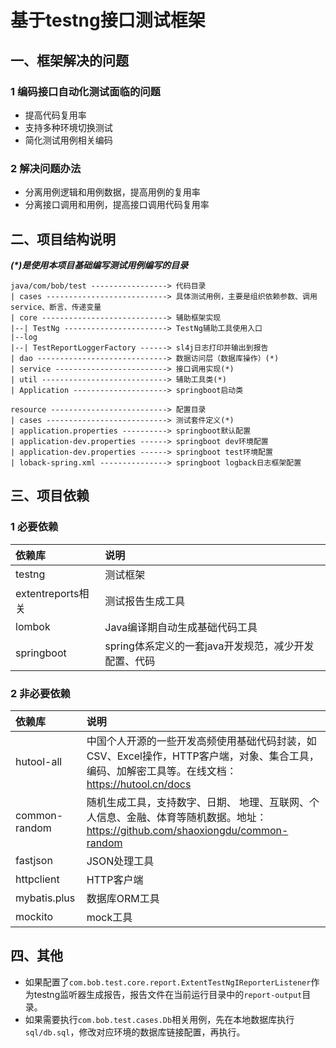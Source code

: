# 基于testng接口测试框架
## 一、框架解决的问题
### 1 编码接口自动化测试面临的问题

- 提高代码复用率
- 支持多种环境切换测试
- 简化测试用例相关编码

### 2 解决问题办法

- 分离用例逻辑和用例数据，提高用例的复用率
- 分离接口调用和用例，提高接口调用代码复用率

## 二、项目结构说明
***(\*)是使用本项目基础编写测试用例编写的目录***
``` text
java/com/bob/test -----------------> 代码目录
| cases ---------------------------> 具体测试用例，主要是组织依赖参数、调用service、断言、传递变量
| core ----------------------------> 辅助框架实现
|--| TestNg -----------------------> TestNg辅助工具使用入口
|--log
|--| TestReportLoggerFactory ------> sl4j日志打印并输出到报告
| dao -----------------------------> 数据访问层（数据库操作）(*)
| service -------------------------> 接口调用实现(*)
| util ----------------------------> 辅助工具类(*)
| Application ---------------------> springboot启动类

resource --------------------------> 配置目录
| cases ---------------------------> 测试套件定义(*)
| application.properties ----------> springboot默认配置
| application-dev.properties ------> springboot dev环境配置
| application-dev.properties ------> springboot test环境配置
| loback-spring.xml ---------------> springboot logback日志框架配置
```

## 三、项目依赖
### 1 必要依赖
| 依赖库             | 说明                                                                                       |
|:----------------|:-----------------------------------------------------------------------------------------|
| testng          | 测试框架                                                                                     |
| extentreports相关 | 测试报告生成工具                                                                                 |
| lombok          | Java编译期自动生成基础代码工具                                                                        |
| springboot      | spring体系定义的一套java开发规范，减少开发配置、代码                                                          |

### 2 非必要依赖
| 依赖库           | 说明                                                                                       |
|:--------------|:-----------------------------------------------------------------------------------------|
| hutool-all    | 中国个人开源的一些开发高频使用基础代码封装，如CSV、Excel操作，HTTP客户端，对象、集合工具，编码、加解密工具等。在线文档：https://hutool.cn/docs |
| common-random | 随机生成工具，支持数字、日期、 地理、互联网、个人信息、金融、体育等随机数据。地址：https://github.com/shaoxiongdu/common-random   |
| fastjson      | JSON处理工具                                                                                 |
| httpclient    | HTTP客户端                                                                                  |
| mybatis.plus  | 数据库ORM工具                                                                                 |
| mockito             | mock工具                                                                                   |

## 四、其他
- 如果配置了```com.bob.test.core.report.ExtentTestNgIReporterListener```作为testng监听器生成报告，报告文件在当前运行目录中的```report-output```目录。
- 如果需要执行```com.bob.test.cases.Db```相关用例，先在本地数据库执行```sql/db.sql```，修改对应环境的数据库链接配置，再执行。